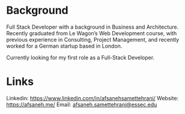 # Background 

Full Stack Developer with a background in Business and Architecture. Recently graduated from Le Wagon’s Web Development course, with previous experience in Consulting, Project Management, and recently worked for a German startup based in London. 

Currently looking for my first role as a Full-Stack Developer. 

# Links 

Linkedin: https://www.linkedin.com/in/afsanehsamettehrani/
Website: https://afsaneh.me/
Email: afsaneh.samettehrani@essec.edu
